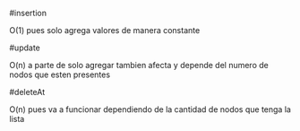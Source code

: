 #insertion

O(1) pues solo agrega valores de manera constante

#update

O(n) a parte de solo agregar tambien afecta y depende del numero de nodos que esten presentes 

#deleteAt 

O(n) pues va a funcionar dependiendo de la cantidad de nodos que tenga la lista 
